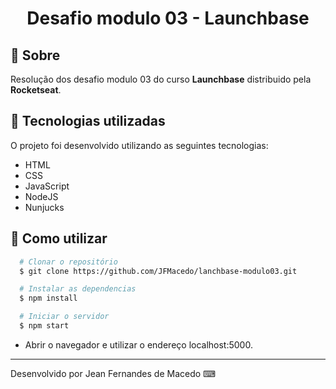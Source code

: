 <h1 align="center">
  Desafio modulo 03 - Launchbase
</h1>

## 📓 Sobre

Resolução dos desafio modulo 03 do curso **Launchbase** distribuido pela **Rocketseat**.


## 🚀 Tecnologias utilizadas

O projeto foi desenvolvido utilizando as seguintes tecnologias:
- HTML
- CSS
- JavaScript
- NodeJS
- Nunjucks


## 📔 Como utilizar
```zsh
  # Clonar o repositório
  $ git clone https://github.com/JFMacedo/lanchbase-modulo03.git

  # Instalar as dependencias
  $ npm install

  # Iniciar o servidor
  $ npm start
```
- Abrir o navegador e utilizar o endereço localhost:5000.

---
Desenvolvido por Jean Fernandes de Macedo ⌨